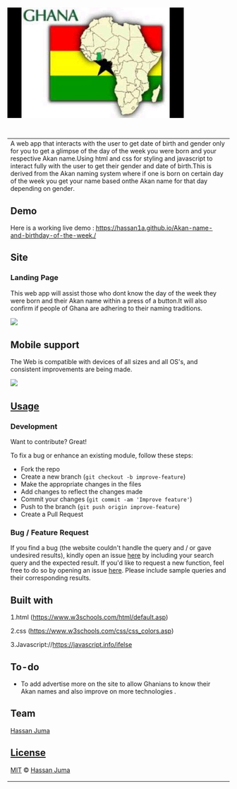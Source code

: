 # ![AKAN NAMES AND BIRTHDAY OF THE WEEK](images/page.jpg)
# 
<table>
<tr>
<td>
  A web app that interacts with the user to get date of birth and gender only for you to get a glimpse of the day of the week you were born and your respective Akan name.Using html and css for styling and javascript to interact fully with the user to get their gender and date of birth.This is derived from the Akan naming system where if one is born on certain day of the week you get your name based onthe Akan name for that day depending on gender.


## Demo
Here is a working live demo :  https://hassan1a.github.io/Akan-name-and-birthday-of-the-week./


## Site

### Landing Page
This web app will assist those who dont know the day of the week they were born and their Akan name within a press of a button.It will also confirm if people of Ghana are adhering to their naming traditions.

![](https://github.com/HASSAN1A/Akan-name-and-birthday-of-the-week.)



## Mobile support
The Web is compatible with devices of all sizes and all OS's, and consistent improvements are being made.

![](https://github.com/HASSAN1A/Akan-name-and-birthday-of-the-week.)




## [Usage](https://hassan1a.github.io/Akan-name-and-birthday-of-the-week./) 

### Development
Want to contribute? Great!

To fix a bug or enhance an existing module, follow these steps:

- Fork the repo
- Create a new branch (`git checkout -b improve-feature`)
- Make the appropriate changes in the files
- Add changes to reflect the changes made
- Commit your changes (`git commit -am 'Improve feature'`)
- Push to the branch (`git push origin improve-feature`)
- Create a Pull Request 

### Bug / Feature Request

If you find a bug (the website couldn't handle the query and / or gave undesired results), kindly open an issue [here](https://hassan1a.github.io/Akan-name-and-birthday-of-the-week./issues/new) by including your search query and the expected result.
If you'd like to request a new function, feel free to do so by opening an issue [here](https://github.com/HASSAN1A//issues/newtest-answers). Please include sample queries and their corresponding results.


## Built with
1.html (https://www.w3schools.com/html/default.asp)

2.css (https://www.w3schools.com/css/css_colors.asp)

3.Javascript://https://javascript.info/ifelse


## To-do
-  To add advertise more on the site to allow Ghanians to know their Akan names and also improve on more technologies .

## Team

[Hassan Juma ](https://github.com/HASSAN1A)

## [License](https://github.com/HASSAN1A/Akan-name-and-birthday-of-the-week./blob/master/LICENSE.md)

[MIT](https://github.com/HASSAN1A/Akan-name-and-birthday-of-the-week./blob/master/LICENSE.md) © [Hassan Juma](https://github.com/HASSAN1A)

